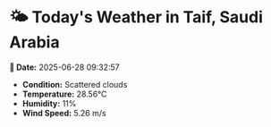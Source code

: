 # 🌤️ Today's Weather in Taif, Saudi Arabia

**📅 Date:** 2025-06-28 09:32:57

- **Condition:** Scattered clouds
- **Temperature:** 28.56°C
- **Humidity:** 11%
- **Wind Speed:** 5.26 m/s

